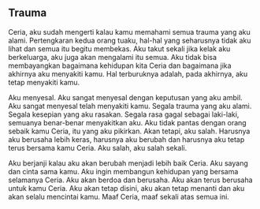 ## Trauma

Ceria, aku sudah mengerti kalau kamu memahami semua trauma yang aku alami. Pertengkaran kedua orang tuaku, hal-hal yang seharusnya tidak aku lihat dan semua itu begitu membekas.
Aku takut sekali jika kelak aku berkeluarga, aku juga akan mengalami itu semua. Aku tidak bisa membayangkan bagaimana kehidupan kita Ceria dan bagaimana jika akhirnya aku menyakiti kamu.
Hal terburuknya adalah, pada akhirnya, aku tetap menyakiti kamu.

Aku menyesal. Aku sangat menyesal dengan keputusan yang aku ambil. Aku sangat menyesal telah menyakiti kamu. 
Segala trauma yang aku alami. Segala kesepian yang aku rasakan. Segala rasa gagal sebagai laki-laki, semuanya benar-benar menyakitkan aku.
Aku tidak pantas dengan orang sebaik kamu Ceria, itu yang aku pikirkan.
Akan tetapi, aku salah. Harusnya aku berusaha lebih keras, harusnya aku berubah dan harusnya aku tetap terus bersama kamu Ceria.
Aku salah, aku salah sekali.

Aku berjanji kalau aku akan berubah menjadi lebih baik Ceria. Aku sayang dan cinta sama kamu. Aku ingin membangun kehidupan yang bersama selamanya Ceria.
Aku akan berdoa dan berusaha. Aku akan terus berusaha untuk kamu Ceria. Aku akan tetap disini, aku akan tetap menanti dan aku akan selalu mencintai kamu.
Maaf Ceria, maaf sekali atas semua ini.
